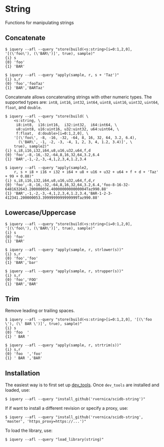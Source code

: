 # String

Functions for manipulating strings

## Concatenate

```
$ iquery --afl --query "store(build(<s:string>[i=0:1,2,0], '[(\'foo\'), (\'BAR\')]', true), sample)"
{i} s
{0} 'foo'
{1} 'BAR'

$ iquery --afl --query "apply(sample, r, s + 'Taz')"
{i} s,r
{0} 'foo','fooTaz'
{1} 'BAR','BARTaz'
```

Concatenate allows concatenating strings with other numeric types. The supported types are: `int8`, `int16`, `int32`, `int64`, `uint8`, `uint16`, `uint32`, `uint64`, `float`, and `double`.
```
$ iquery --afl --query "store(build( \
    <s:string, \
     i8:int8,  i16:int16,  i32:int32,  i64:int64, \
     u8:uint8, u16:uint16, u32:uint32, u64:uint64, \
     f:float,  d:double>[i=0:1,2,0], \
    '[(\'foo\', -8, -16, -32, -64, 8, 16, 32, 64, 3.2, 6.4),
      (\'BAR\', -1, -2, -3, -4, 1, 2, 3, 4, 1.2, 3.4)]', \
    true), sample2)"
{i} s,i8,i16,i32,i64,u8,u16,u32,u64,f,d
{0} 'foo',-8,-16,-32,-64,8,16,32,64,3.2,6.4
{1} 'BAR',-1,-2,-3,-4,1,2,3,4,1.2,3.4

$ iquery --afl --query "apply(sample2,
    r, s + i8 + i16 + i32 + i64 + u8 + u16 + u32 + u64 + f + d + 'Taz' + 99 + 0.88)"
{i} s,i8,i16,i32,i64,u8,u16,u32,u64,f,d,r
{0} 'foo',-8,-16,-32,-64,8,16,32,64,3.2,6.4,'foo-8-16-32-6481632643.200000056.4000000000000004Taz990.88'
{1} 'BAR',-1,-2,-3,-4,1,2,3,4,1.2,3.4,'BAR-1-2-3-412341.200000053.3999999999999999Taz990.88'
```

## Lowercase/Uppercase

```
$ iquery --afl --query "store(build(<s:string>[i=0:1,2,0], '[(\'foo\'), (\'BAR\')]', true), sample)"
{i} s
{0} 'foo'
{1} 'BAR'

$ iquery --afl --query "apply(sample, r, strlower(s))"
{i} s,r
{0} 'foo','foo'
{1} 'BAR','bar'

$ iquery --afl --query "apply(sample, r, strupper(s))"
{i} s,r
{0} 'foo','FOO'
{1} 'BAR','BAR'
```

## Trim

Remove leading or trailing spaces.
```
$ iquery --afl --query "store(build(<s:string>[i=0:1,2,0], '[(\'foo  \'), (\' BAR \')]', true), sample)"
{i} s
{0} 'foo  '
{1} ' BAR '

$ iquery --afl --query "apply(sample, r, strtrim(s))"
{i} s,r
{0} 'foo  ','foo'
{1} ' BAR ','BAR'
```

## Installation

The easiest way is to first set up
[dev_tools](https://github.com/paradigm4/dev_tools). Once `dev_tools`
are installed and loaded, use:
```
$ iquery --afl --query "install_github('rvernica/scidb-string')"
```

If if want to install a different revision or specify a proxy, use:
```
$ iquery --afl --query "install_github('rvernica/scidb-string', 'master', 'https_proxy=https://...')"
```

To load the library, use:
```
$ iquery --afl --query "load_library(string)"
```

